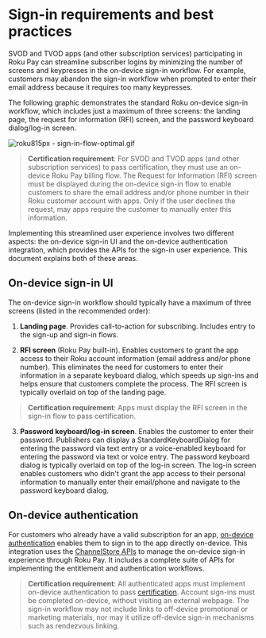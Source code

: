 Sign-in requirements and best practices
=======================================

SVOD and TVOD apps (and other subscription services) participating in Roku Pay can streamline subscriber logins by minimizing the number of screens and keypresses in the on-device sign-in workflow. For example, customers may abandon the sign-in workflow when prompted to enter their email address because it requires too many keypresses.

The following graphic demonstrates the standard Roku on-device sign-in workflow, which includes just a maximum of three screens: the landing page, the request for information (RFI) screen, and the password keyboard dialog/log-in screen.

![roku815px - sign-in-flow-optimal.gif](https://image.roku.com/ZHZscHItMTc2/sign-in-flow-optimal.gif)

> **Certification requirement**: For SVOD and TVOD apps (and other subscription services) to pass certification, they must use an on-device Roku Pay billing flow. The Request for Information (RFI) screen must be displayed during the on-device sign-in flow to enable customers to share the email address and/or phone number in their Roku customer account with apps. Only if the user declines the request, may apps require the customer to manually enter this information.

Implementing this streamlined user experience involves two different aspects: the on-device sign-in UI and the on-device authentication integration, which provides the APIs for the sign-in user experience. This document explains both of these areas.

On-device sign-in UI
--------------------

The on-device sign-in workflow should typically have a maximum of three screens (listed in the recommended order):

1.  **Landing page**. Provides call-to-action for subscribing. Includes entry to the sign-up and sign-in flows.

2.  **RFI screen** (Roku Pay built-in). Enables customers to grant the app access to their Roku account information (email address and/or phone number). This eliminates the need for customers to enter their information in a separate keyboard dialog, which speeds up sign-ins and helps ensure that customers complete the process. The RFI screen is typically overlaid on top of the landing page.

> **Certification requirement**: Apps must display the RFI screen in the sign-in flow to pass certification.

3.  **Password keyboard/log-in screen**. Enables the customer to enter their password. Publishers can display a StandardKeyboardDialog for entering the password via text entry or a voice-enabled keyboard for entering the password via text or voice entry. The password keyboard dialog is typically overlaid on top of the log-in screen. The log-in screen enables customers who didn't grant the app access to their personal information to manually enter their email/phone and navigate to the password keyboard dialog.

On-device authentication
------------------------

For customers who already have a valid subscription for an app, [on-device authentication](/docs/developer-program/authentication/on-device-authentication.md#signing-in-existing-subscribers) enables them to sign in to the app directly on-device. This integration uses the [ChannelStore APIs](/docs/references/scenegraph/control-nodes/channelstore.md#getallpurchases) to manage the on-device sign-in experience through Roku Pay. It includes a complete suite of APIs for implementing the entitlement and authentication workflows.

> **Certification requirement**: All authenticated apps must implement on-device authentication to pass [certification](/docs/developer-program/certification/certification.md#2-purchases). Account sign-ins must be completed on-device, without visiting an external webpage. The sign-in workflow may not include links to off-device promotional or marketing materials, nor may it utilize off-device sign-in mechanisms such as rendezvous linking.
